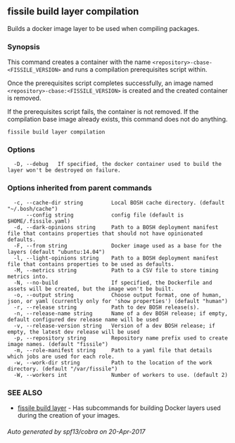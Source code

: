 ## fissile build layer compilation

Builds a docker image layer to be used when compiling packages.

### Synopsis



This command creates a container with the name `<repository>-cbase-<FISSILE_VERSION>` 
and runs a compilation prerequisites script within. 

Once the prerequisites script completes successfully, an image named 
`<repository>-cbase:<FISSILE_VERSION>` is created and the created container is 
removed.

If the prerequisites script fails, the container is not removed. 
If the compilation base image already exists, this command does not do anything.
	

```
fissile build layer compilation
```

### Options

```
  -D, --debug   If specified, the docker container used to build the layer won't be destroyed on failure.
```

### Options inherited from parent commands

```
  -c, --cache-dir string         Local BOSH cache directory. (default "~/.bosh/cache")
      --config string            config file (default is $HOME/.fissile.yaml)
  -d, --dark-opinions string     Path to a BOSH deployment manifest file that contains properties that should not have opinionated defaults.
  -F, --from string              Docker image used as a base for the layers (default "ubuntu:14.04")
  -l, --light-opinions string    Path to a BOSH deployment manifest file that contains properties to be used as defaults.
  -M, --metrics string           Path to a CSV file to store timing metrics into.
  -N, --no-build                 If specified, the Dockerfile and assets will be created, but the image won't be built.
  -o, --output string            Choose output format, one of human, json, or yaml (currently only for 'show properties') (default "human")
  -r, --release string           Path to dev BOSH release(s).
  -n, --release-name string      Name of a dev BOSH release; if empty, default configured dev release name will be used
  -v, --release-version string   Version of a dev BOSH release; if empty, the latest dev release will be used
  -p, --repository string        Repository name prefix used to create image names. (default "fissile")
  -m, --role-manifest string     Path to a yaml file that details which jobs are used for each role.
  -w, --work-dir string          Path to the location of the work directory. (default "/var/fissile")
  -W, --workers int              Number of workers to use. (default 2)
```

### SEE ALSO
* [fissile build layer](fissile_build_layer.md)	 - Has subcommands for building Docker layers used during the creation of your images.

###### Auto generated by spf13/cobra on 20-Apr-2017
